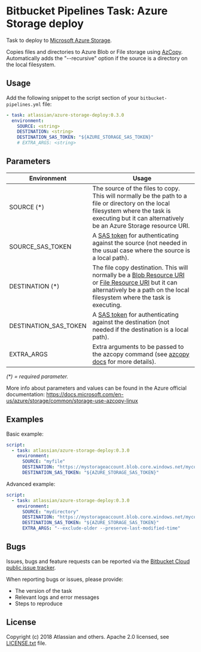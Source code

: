 # Bitbucket Pipelines Task: Azure Storage deploy

Task to deploy to [Microsoft Azure Storage](https://azure.microsoft.com/services/storage/).

Copies files and directories to Azure Blob or File storage
using [AzCopy](https://docs.microsoft.com/en-us/azure/storage/common/storage-use-azcopy-linux).
Automatically adds the "--recursive" option if the source is a directory on the local filesystem.

## Usage

Add the following snippet to the script section of your `bitbucket-pipelines.yml` file:

```yaml
- task: atlassian/azure-storage-deploy:0.3.0
  environment:
    SOURCE: <string>
    DESTINATION: <string>
    DESTINATION_SAS_TOKEN: "${AZURE_STORAGE_SAS_TOKEN}"
    # EXTRA_ARGS: <string>
```

## Parameters

| Environment                   | Usage                                                |
| ----------------------------- | ---------------------------------------------------- |
| SOURCE (*)                    |  The source of the files to copy. This will normally be the path to a file or directory on the local filesystem where the task is executing but it can alternatively be an Azure Storage resource URI. |
| SOURCE_SAS_TOKEN              |  A [SAS token](https://docs.microsoft.com/en-us/azure/storage/common/storage-dotnet-shared-access-signature-part-1) for authenticating against the source (not needed in the usual case where the source is a local path). |
| DESTINATION (*)               |  The file copy destination. This will normally be a [Blob Resource URI](https://docs.microsoft.com/en-us/rest/api/storageservices/naming-and-referencing-containers--blobs--and-metadata#resource-uri-syntax) or [File Resource URI](https://docs.microsoft.com/en-us/rest/api/storageservices/naming-and-referencing-shares--directories--files--and-metadata#resource-uri-syntax) but it can alternatively be a path on the local filesystem where the task is executing. |
| DESTINATION_SAS_TOKEN         |  A [SAS token](https://docs.microsoft.com/en-us/azure/storage/common/storage-dotnet-shared-access-signature-part-1) for authenticating against the destination (not needed if the destination is a local path). |
| EXTRA_ARGS                    |  Extra arguments to be passed to the azcopy command (see [azcopy docs](https://docs.microsoft.com/en-us/azure/storage/common/storage-use-azcopy-linux) for more details). |

_(*) = required parameter._

More info about parameters and values can be found in the Azure official documentation: https://docs.microsoft.com/en-us/azure/storage/common/storage-use-azcopy-linux

## Examples

Basic example:

```yaml
script:
  - task: atlassian/azure-storage-deploy:0.3.0
    environment:
      SOURCE: "myfile"
      DESTINATION: "https://mystorageaccount.blob.core.windows.net/mycontainer/myfile"
      DESTINATION_SAS_TOKEN: "${AZURE_STORAGE_SAS_TOKEN}"
```

Advanced example: 
    
```yaml
script:
  - task: atlassian/azure-storage-deploy:0.3.0
    environment:
      SOURCE: "mydirectory"
      DESTINATION: "https://mystorageaccount.blob.core.windows.net/mycontainer/mydirectory"
      DESTINATION_SAS_TOKEN: "${AZURE_STORAGE_SAS_TOKEN}"
      EXTRA_ARGS: "--exclude-older --preserve-last-modified-time"
```

## Bugs
Issues, bugs and feature requests can be reported via the [Bitbucket Cloud public issue tracker][sitemaster].

When reporting bugs or issues, please provide:

* The version of the task
* Relevant logs and error messages
* Steps to reproduce

## License
Copyright (c) 2018 Atlassian and others.
Apache 2.0 licensed, see [LICENSE.txt](LICENSE.txt) file.

[sitemaster]: https://bitbucket.org/site/master
